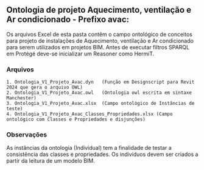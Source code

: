 ## Ontologia de projeto Aquecimento, ventilação e Ar condicionado - Prefixo avac:

Os arquivos Excel de esta pasta contêm o campo ontológico de conceitos para projeto de instalações de Aquecimento, ventilação e 
Ar condicionado para serem utilizados em projetos BIM. Antes de executar filtros SPARQL em Protégé deve-se inicializar um Reasoner como HermiT.

### Arquivos
    1. Ontologia_V1_Projeto_Avac.dyn   (Função em Designscript para Revit 2024 que gera o arquivo OWL)
    2. Ontologia_V1_Projeto_Avac.owl   (Ontologia owl escrita em sintaxe Manchester)
    3. Ontologia_V1_Projeto_Avac.xlsx  (Campo ontológico de Instâncias de teste)
    4. Ontologia_V1_Projeto_Avac_Classes_Propriedades.xlsx (Campo ontológico com Classes e Propriedades e disjunções) 

### Observações

As instâncias da ontologia (Individual) tem a finalidade de testar a consistência das classes e propriedades. 
Os indivíduos devem ser criados a partir da leitura de um modelo BIM.
